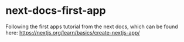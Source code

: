 # next-docs-first-app

Following the first apps tutorial from the next docs, which can be found here: https://nextjs.org/learn/basics/create-nextjs-app/
